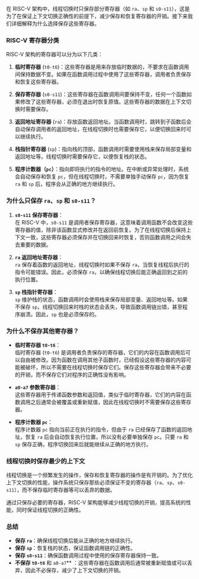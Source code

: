 在 RISC-V 架构中，线程切换时只保存部分寄存器（如 `ra`、`sp` 和 `s0-s11`），这是为了在保证上下文切换正确性的前提下，减少保存和恢复寄存器的开销。接下来我们详细解释为什么选择保存这些寄存器。

### RISC-V 寄存器分类

RISC-V 架构的寄存器可以分为以下几类：

1. **临时寄存器** (`t0-t6`)：这些寄存器是用来存放临时数据的，不要求在函数调用间保持数据不变。如果在函数调用过程中使用了这些寄存器，调用者负责保存和恢复这些寄存器。
   
2. **保存寄存器** (`s0-s11`)：这些寄存器在函数调用间要保持不变，任何一个函数如果修改了这些寄存器，必须在退出时恢复原值。这些寄存器的数据在上下文切换时需要保存。

3. **返回地址寄存器** (`ra`)：存放函数返回地址。当函数调用时，跳转到子函数后会自动保存调用者的返回地址，在线程切换时也需要保存它，以便切换回来时可以继续执行。

4. **栈指针寄存器** (`sp`)：指向栈的顶部，函数调用时需要使用栈来保存局部变量和返回地址等。线程切换时需要保存它，以便恢复栈的状态。

5. **程序计数器（`pc`）**：指向即将执行的指令的地址。在中断或异常处理时，系统会自动保存和恢复 `pc`，但在线程切换时，不需要单独手动保存 `pc`，因为恢复 `ra` 和 `sp` 后，程序会从正确的地方继续执行。

### 为什么只保存 `ra`、`sp` 和 `s0-s11`？

1. **`s0-s11` 保存寄存器**：  
   在 RISC-V 中，`s0-s11` 是调用者保存寄存器，这意味着调用函数不会改变这些寄存器的值，除非该函数显式修改并在返回前恢复。为了在线程切换后保持上下文一致，这些寄存器必须保存并在切换回来时恢复，否则函数调用之间会失去重要的数据。

2. **`ra` 返回地址寄存器**：  
   `ra` 保存着函数的返回地址，线程切换时如果不保存 `ra`，当恢复线程后执行的指令可能错误。因此，必须保存 `ra`，以确保线程切换后能正确返回到之前的执行位置。

3. **`sp` 栈指针寄存器**：  
   `sp` 维护栈的状态，函数调用时会使用栈来保存局部变量、返回地址等。如果不保存 `sp`，线程切换回来时栈的状态会丢失，导致函数调用链出错，甚至程序崩溃。因此，`sp` 也是必须保存的。

### 为什么不保存其他寄存器？

- **临时寄存器 `t0-t6`**：  
  临时寄存器 (`t0-t6`) 是调用者负责保存的寄存器，它们的内容在函数调用后可以自由被修改。因为函数在调用其他子函数时，已经假设这些寄存器的内容可能被破坏，所以不需要在线程切换时保存它们。保存这些寄存器会带来不必要的开销，而不保存它们对程序的正确性没有影响。

- **`a0-a7` 参数寄存器**：  
  这些寄存器用于传递函数参数和返回值，类似于临时寄存器，它们的内容在函数调用之后通常会被覆盖或重新赋值，因此在线程切换时不需要保存这些寄存器。

- **程序计数器 `pc`**：  
  程序计数器 `pc` 指向当前正在执行的指令，但由于 `ra` 已经保存了函数的返回地址，恢复 `ra` 后会自动恢复执行位置，所以没有必要单独保存 `pc`。只要 `ra` 和 `sp` 保存正确，程序切换回来后就能继续从正确的地方执行。

### 线程切换时保存最少的上下文

线程切换是一个频繁发生的操作，保存和恢复寄存器的操作是有开销的。为了优化上下文切换的性能，操作系统只保存那些必须保证不变的寄存器（`ra`、`sp`、`s0-s11`），而不保存临时寄存器等可以丢弃的数据。

通过只保存必要的寄存器，RISC-V 架构能够减少线程切换的开销，提高系统的性能，同时保证线程切换的正确性。

### 总结

- **保存 `ra`**：确保线程切换后能从正确的地方继续执行。
- **保存 `sp`**：恢复栈的状态，保证函数调用链的正确性。
- **保存 `s0-s11`**：确保函数调用过程中使用的保存寄存器保持一致。
- **不保存 `t0-t6`** 和 `a0-a7`** ：这些寄存器在函数调用后通常被重新赋值或可以丢弃，因此不必保存，减少了上下文切换的开销。